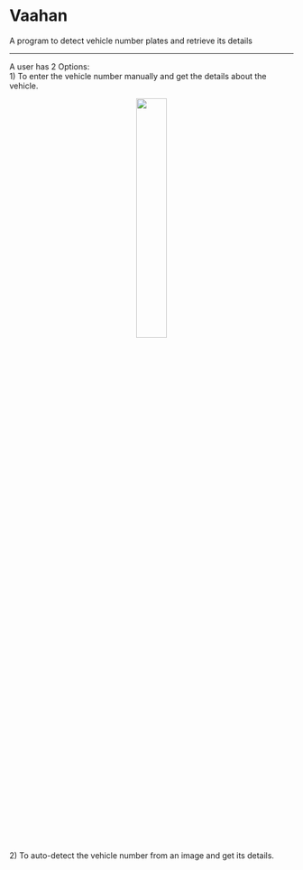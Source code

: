 # Vaahan
A program to detect vehicle number plates and retrieve its details
<hr>
A user has 2 Options: <br>
1) To enter the vehicle number manually and get the details about the vehicle.<br>
<p align = "center"><img src="ReadMe/Option1.mp4" width="33%"></img></p>

<br><br>
2) To auto-detect the vehicle number from an image and get its details.<br>
